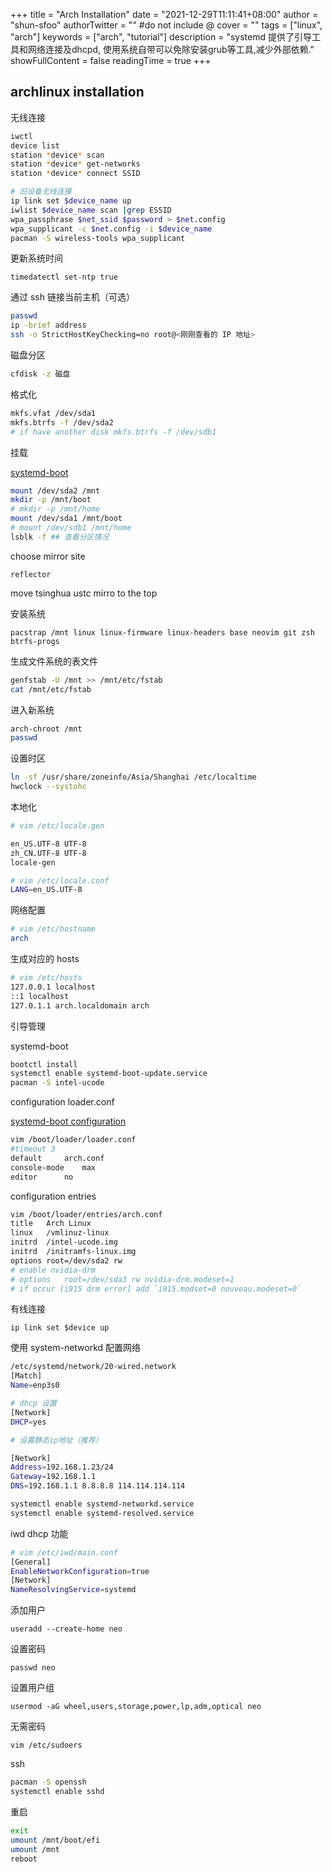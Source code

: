 +++
title = "Arch Installation"
date = "2021-12-29T11:11:41+08:00"
author = "shun-sfoo"
authorTwitter = "" #do not include @
cover = ""
tags = ["linux", "arch"]
keywords = ["arch", "tutorial"]
description = "systemd 提供了引导工具和网络连接及dhcpd, 使用系统自带可以免除安装grub等工具,减少外部依赖."
showFullContent = false
readingTime = true
+++

## archlinux installation

无线连接

```bash
iwctl
device list
station *device* scan
station *device* get-networks
station *device* connect SSID
```

```bash
# 旧设备无线连接
ip link set $device_name up
iwlist $device_name scan |grep ESSID
wpa_passphrase $net_ssid $password > $net.config
wpa_supplicant -c $net.config -i $device_name
pacman -S wireless-tools wpa_supplicant
```

更新系统时间

`timedatectl set-ntp true`

通过 ssh 链接当前主机（可选）

```bash
passwd
ip -brief address
ssh -o StrictHostKeyChecking=no root@<刚刚查看的 IP 地址>
```

磁盘分区

```bash
cfdisk -z 磁盘
```

格式化

```bash
mkfs.vfat /dev/sda1
mkfs.btrfs -f /dev/sda2
# if have another disk mkfs.btrfs -f /dev/sdb1
```

挂载

[systemd-boot](https://wiki.archlinux.org/title/EFI_system_partition#Typical_mount_points)

```bash
mount /dev/sda2 /mnt
mkdir -p /mnt/boot
# mkdir -p /mnt/home
mount /dev/sda1 /mnt/boot
# mount /dev/sdb1 /mnt/home
lsblk -f ## 查看分区情况
```

choose mirror site

`reflector`

move tsinghua ustc mirro to the top

安装系统

`pacstrap /mnt linux linux-firmware linux-headers base neovim git zsh btrfs-progs`

生成文件系统的表文件

```bash
genfstab -U /mnt >> /mnt/etc/fstab
cat /mnt/etc/fstab
```

进入新系统

```bash
arch-chroot /mnt
passwd
```

设置时区

```bash
ln -sf /usr/share/zoneinfo/Asia/Shanghai /etc/localtime
hwclock --systohc
```

本地化

```bash
# vim /etc/locale.gen

en_US.UTF-8 UTF-8
zh_CN.UTF-8 UTF-8
locale-gen

# vim /etc/locale.conf
LANG=en_US.UTF-8
```

网络配置

```bash
# vim /etc/hostname
arch
```

生成对应的 hosts

```bash
# vim /etc/hosts
127.0.0.1 localhost
::1 localhost
127.0.1.1 arch.localdomain arch
```

引导管理

systemd-boot

```bash
bootctl install
systemctl enable systemd-boot-update.service
pacman -S intel-ucode
```

configuration loader.conf

[systemd-boot configuration](https://wiki.archlinux.org/title/Systemd-boot#Configuration)

```bash
vim /boot/loader/loader.conf
#timeout 3
default 	arch.conf
console-mode 	max
editor 		no
```

configuration entries

```bash
vim /boot/loader/entries/arch.conf
title	Arch Linux
linux	/vmlinuz-linux
initrd	/intel-ucode.img
initrd	/initramfs-linux.img
options	root=/dev/sda2 rw
# enable nvidia-drm
# options	root=/dev/sda3 rw nvidia-drm.modeset=1
# if occur [i915 drm error] add `i915.modset=0 nouveau.modeset=0`
```

有线连接

`ip link set $device up`

使用 system-networkd 配置网络

```bash
/etc/systemd/network/20-wired.network
[Match]
Name=enp3s0

# dhcp 设置
[Network]
DHCP=yes

# 设置静态ip地址（推荐）

[Network]
Address=192.168.1.23/24
Gateway=192.168.1.1
DNS=192.168.1.1 8.8.8.8 114.114.114.114

systemctl enable systemd-networkd.service
systemctl enable systemd-resolved.service
```

iwd dhcp 功能

```bash
# vim /etc/iwd/main.conf
[General]
EnableNetworkConfiguration=true
[Network]
NameResolvingService=systemd
```

添加用户

`useradd --create-home neo`

设置密码

`passwd neo`

设置用户组

`usermod -aG wheel,users,storage,power,lp,adm,optical neo`

无需密码

`vim /etc/sudoers`

ssh

```bash
pacman -S openssh
systemctl enable sshd
```

重启

```bash
exit
umount /mnt/boot/efi
umount /mnt
reboot
```
